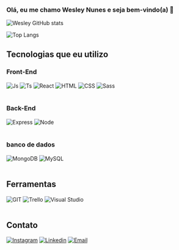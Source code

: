
### Olá, eu me chamo Wesley Nunes e seja bem-vindo(a) 🤙

![Wesley GitHub stats](https://github-readme-stats.vercel.app/api?username=Nunes1618&show_icons=true&theme=transparent)

![Top Langs](https://github-readme-stats.vercel.app/api/top-langs/?username=Nunes1618&hide_progress=true)

## Tecnologias que eu utilizo

  ### Front-End
  <div style="display: inline_block">
        <img align="center" alt="Js" src="https://img.shields.io/badge/JavaScript-F7DF1E?style=for-the-badge&logo=javascript&logoColor=black">
        <img align="center" alt="Ts" src="https://img.shields.io/badge/TypeScript-007ACC?style=for-the-badge&logo=typescript&logoColor=white">
        <img align="center" alt="React" src="https://img.shields.io/badge/React-20232A?style=for-the-badge&logo=react&logoColor=61DAFB">
        <img align="center" alt="HTML" src="https://img.shields.io/badge/HTML-239120?style=for-the-badge&logo=html5&logoColor=white">
        <img align="center" alt="CSS" src="https://img.shields.io/badge/CSS-239120?&style=for-the-badge&logo=css3&logoColor=white">
        <img align="center" alt="Sass" src="https://img.shields.io/badge/Sass-CC6699?style=for-the-badge&logo=sass&logoColor=white"></div></br>


   ### Back-End
   <div>
        <img align="center" alt="Express" src="https://img.shields.io/badge/Express.js-404D59?style=for-the-badge">
        <img align="center" alt="Node" src="https://img.shields.io/badge/Node.js-43853D?style=for-the-badge&logo=node.js&logoColor=white">
   </div>
</div></br>


### banco de dados

<div>
        <img align="center" alt="MongoDB" src="https://img.shields.io/badge/MongoDB-4EA94B?style=for-the-badge&logo=mongodb&logoColor=white">
        <img align="center" alt="MySQL" src="https://img.shields.io/badge/MySQL-005C84?style=for-the-badge&logo=mysql&logoColor=white">
</div></br>

## Ferramentas
<div>
        <img align="center" alt="GIT" src="https://img.shields.io/badge/GIT-E44C30?style=for-the-badge&logo=git&logoColor=white">
        <img align="center" alt="Trello" src="https://img.shields.io/badge/Trello-0052CC?style=for-the-badge&logo=trello&logoColor=white">
        <img align="center" alt="Visual Studio" src="https://img.shields.io/badge/Visual_Studio_Code-0078D4?style=for-the-badge&logo=visual%20studio%20code&logoColor=white">
</div></br>

## Contato
[![Instagram](https://img.shields.io/badge/Instagram-E4405F?style=for-the-badge&logo=instagram&logoColor=white)](https://instagram.com/wesleynunes7)
[![Linkedin](https://img.shields.io/badge/LinkedIn-0077B5?style=for-the-badge&logo=linkedin&logoColor=white)](https://www.linkedin.com/in/wesley-n-8ab50693/)
[![Email](https://img.shields.io/badge/Gmail-D14836?style=for-the-badge&logo=gmail&logoColor=white)](wesley.nunes75@gmail.com)


